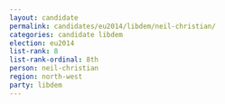 ```yaml
---
layout: candidate
permalink: candidates/eu2014/libdem/neil-christian/
categories: candidate libdem
election: eu2014
list-rank: 8
list-rank-ordinal: 8th
person: neil-christian
region: north-west
party: libdem
---
```

